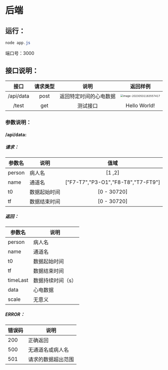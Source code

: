 # 后端

## 运行：

```powershell
node app.js
```

端口号：3000

## 接口说明：

|   接口    | 请求类型 |          说明          |                           返回样例                           |
| :-------: | :------: | :--------------------: | :----------------------------------------------------------: |
| /api/data |   post   | 返回特定时间的心电数据 | <img src="C:\Users\lenovo\AppData\Roaming\Typora\typora-user-images\image-20230531163557417.png" alt="image-20230531163557417" style="zoom:50%;" /> |
|   /test   |   get    |        测试接口        |                         Hello World!                         |

### 参数说明：

#### /api/data:

##### 请求：

| 参数名 | 说明         |                值域                |
| ------ | ------------ | :--------------------------------: |
| person | 病人名       |               [1 ,2]               |
| name   | 通道名       | ["F7-T7","P3-O1","F8-T8","T7-FT9"] |
| t0     | 数据起始时间 |            [0 - 30720]             |
| tf     | 数据结束时间 |            [0 - 30720]             |

##### 返回：

| 参数名   | 说明              |
| -------- | ----------------- |
| person   | 病人名            |
| name     | 通道名            |
| t0       | 数据起始时间      |
| tf       | 数据结束时间      |
| timeLast | 数据持续时间（s） |
| data     | 心电数据          |
| scale    | 无意义            |

##### ERROR：

| 错误码 | 说明               |
| ------ | ------------------ |
| 200    | 正确返回           |
| 500    | 无通道名或病人名   |
| 501    | 请求的数据超出范围 |

